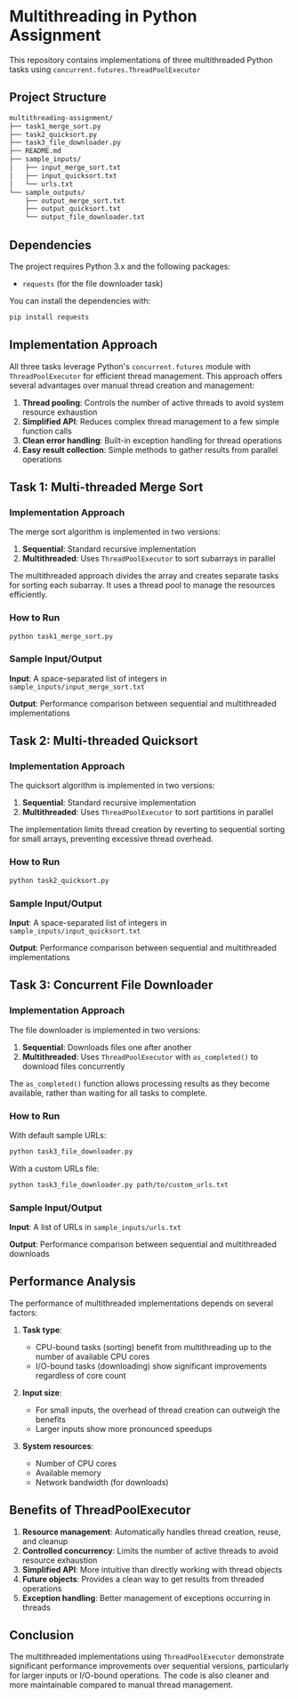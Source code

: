 # Multithreading in Python Assignment

This repository contains implementations of three multithreaded Python tasks using `concurrent.futures.ThreadPoolExecutor` 

## Project Structure

```bash
multithreading-assignment/
├── task1_merge_sort.py
├── task2_quicksort.py
├── task3_file_downloader.py
├── README.md
├── sample_inputs/
│   ├── input_merge_sort.txt
│   ├── input_quicksort.txt
│   └── urls.txt
└── sample_outputs/
    ├── output_merge_sort.txt
    ├── output_quicksort.txt
    └── output_file_downloader.txt
```

## Dependencies

The project requires Python 3.x and the following packages:
- `requests` (for the file downloader task)

You can install the dependencies with:
```bash
pip install requests
```

## Implementation Approach

All three tasks leverage Python's `concurrent.futures` module with `ThreadPoolExecutor` for efficient thread management. This approach offers several advantages over manual thread creation and management:

1. **Thread pooling**: Controls the number of active threads to avoid system resource exhaustion
2. **Simplified API**: Reduces complex thread management to a few simple function calls
3. **Clean error handling**: Built-in exception handling for thread operations
4. **Easy result collection**: Simple methods to gather results from parallel operations

## Task 1: Multi-threaded Merge Sort

### Implementation Approach

The merge sort algorithm is implemented in two versions:
1. **Sequential**: Standard recursive implementation
2. **Multithreaded**: Uses `ThreadPoolExecutor` to sort subarrays in parallel

The multithreaded approach divides the array and creates separate tasks for sorting each subarray. It uses a thread pool to manage the resources efficiently.

### How to Run

```bash
python task1_merge_sort.py
```

### Sample Input/Output

**Input**: A space-separated list of integers in `sample_inputs/input_merge_sort.txt`

**Output**: Performance comparison between sequential and multithreaded implementations

## Task 2: Multi-threaded Quicksort

### Implementation Approach

The quicksort algorithm is implemented in two versions:
1. **Sequential**: Standard recursive implementation 
2. **Multithreaded**: Uses `ThreadPoolExecutor` to sort partitions in parallel

The implementation limits thread creation by reverting to sequential sorting for small arrays, preventing excessive thread overhead.

### How to Run

```bash
python task2_quicksort.py
```

### Sample Input/Output

**Input**: A space-separated list of integers in `sample_inputs/input_quicksort.txt`

**Output**: Performance comparison between sequential and multithreaded implementations

## Task 3: Concurrent File Downloader

### Implementation Approach

The file downloader is implemented in two versions:
1. **Sequential**: Downloads files one after another
2. **Multithreaded**: Uses `ThreadPoolExecutor` with `as_completed()` to download files concurrently

The `as_completed()` function allows processing results as they become available, rather than waiting for all tasks to complete.

### How to Run

With default sample URLs:
```bash
python task3_file_downloader.py
```

With a custom URLs file:
```bash
python task3_file_downloader.py path/to/custom_urls.txt
```

### Sample Input/Output

**Input**: A list of URLs in `sample_inputs/urls.txt`

**Output**: Performance comparison between sequential and multithreaded downloads

## Performance Analysis

The performance of multithreaded implementations depends on several factors:

1. **Task type**: 
   - CPU-bound tasks (sorting) benefit from multithreading up to the number of available CPU cores
   - I/O-bound tasks (downloading) show significant improvements regardless of core count

2. **Input size**: 
   - For small inputs, the overhead of thread creation can outweigh the benefits
   - Larger inputs show more pronounced speedups

3. **System resources**:
   - Number of CPU cores
   - Available memory
   - Network bandwidth (for downloads)

## Benefits of ThreadPoolExecutor

1. **Resource management**: Automatically handles thread creation, reuse, and cleanup
2. **Controlled concurrency**: Limits the number of active threads to avoid resource exhaustion
3. **Simplified API**: More intuitive than directly working with thread objects
4. **Future objects**: Provides a clean way to get results from threaded operations
5. **Exception handling**: Better management of exceptions occurring in threads

## Conclusion

The multithreaded implementations using `ThreadPoolExecutor` demonstrate significant performance improvements over sequential versions, particularly for larger inputs or I/O-bound operations. The code is also cleaner and more maintainable compared to manual thread management.
